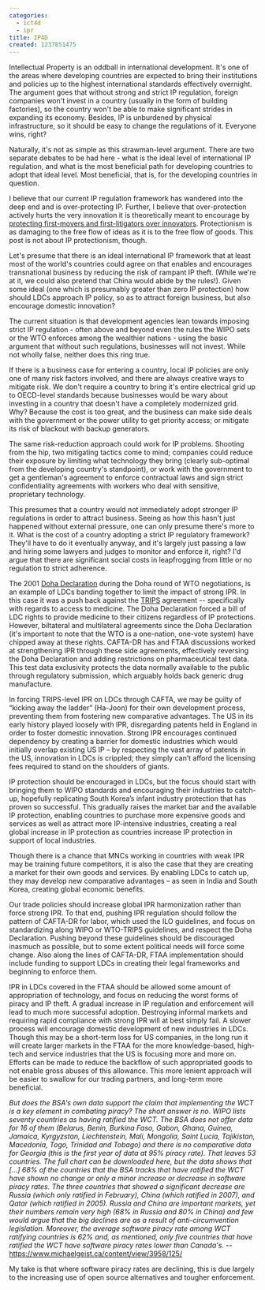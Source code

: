 ```yaml
---
categories:
  - ict4d
  - ipr
title: IP4D
created: 1237851475
---
```

Intellectual Property is an oddball in international development.  It's one of the areas where developing countries are expected to bring their institutions and policies up to the highest international standards effectively overnight. The argument goes that without strong and strict IP regulation, foreign companies won't invest in a country (usually in the form of building factories), so the country won't be able to make significant strides in expanding its economy.  Besides, IP is unburdened by physical infrastructure, so it should be easy to change the regulations of it.  Everyone wins, right?

Naturally, it's not as simple as this strawman-level argument.  There are two separate debates to be had here - what is the ideal level of international IP regulation, and what is the most beneficial path for developing countries to adopt that ideal level.  Most beneficial, that is, for the developing countries in question.

I believe that our current IP regulation framework has wandered into the deep end and is over-protecting IP.  Further, I believe that over-protection  actively hurts the very innovation it is theoretically meant to encourage by <a href="https://joncamfield.com/blog/2009.03/cory-doctorow-or-how-i-learned.html">protecting first-movers and first-litigators over innovators</a>.  Protectionism is as damaging to the free flow of ideas as it is to the free flow of goods.  This post is not about IP protectionism, though.

Let's presume that there is an ideal international IP framework that at least most of the world's countries could agree on that enables and encourages transnational business by reducing the risk of rampant IP theft.  (While we're at it, we could also pretend that China would abide by the rules!).  Given some ideal (one which is presumably greater than zero IP protection) how should LDCs approach IP policy, so as to attract foreign business, but also encourage domestic innovation?

The current situation is that development agencies lean towards imposing strict IP regulation - often above and beyond even the rules the WIPO sets or the WTO enforces among the wealthier nations - using the basic argument that without such regulations, businesses will not invest.  While not wholly false, neither does this ring true.

If there is a business case for entering a country, local IP policies are only one of many risk factors involved, and there are always creative ways to mitigate risk.  We don't require a country to bring it's entire electrical grid up to OECD-level standards because businesses would be wary about investing in a country that doesn't have a completely modernized grid.  Why?  Because the cost is too great, and the business can make side deals with the government or the power utility to get priority access; or mitigate its risk of blackout with backup generators.

The same risk-reduction approach could work for IP problems.  Shooting from the hip, two mitigating tactics come to mind; companies could reduce their exposure by limiting what technology they bring (clearly sub-optimal from the developing country's standpoint), or work with the government to get a gentleman's agreement to enforce contractual laws and sign strict confidentiality agreements with workers who deal with sensitive, proprietary technology.

This presumes that a country would not immediately adopt stronger IP regulations in order to attract business.  Seeing as how this hasn't just happened without external pressure, one can only presume there's more to it.  What is the cost of a country adopting a strict IP regulatory framework?  They'll have to do it eventually anyway, and it's largely just passing a law and hiring some lawyers and judges to monitor and enforce it, right?  I'd argue that there are significant social costs in leapfrogging from little or no regulation to strict adherence.

The 2001 <a href="https://en.wikipedia.org/wiki/Doha_Declaration">Doha Declaration</a> during the Doha round of WTO negotiations, is an example of LDCs banding together to limit the impact of strong IPR.  In this case it was a push back against the <a href="https://en.wikipedia.org/wiki/TRIPS">TRIPS</a> agreement -- specifically with regards to access to medicine.  The Doha Declaration forced a bill of LDC rights to provide medicine to their citizens regardless of IP protections.  However, biltateral and multilateral agreements since the Doha Declaration (it's important to note that the WTO is a one-nation, one-vote system) have chipped away at these rights.  CAFTA-DR has and FTAA discussions worked at strengthening IPR through these side agreements, effectively reversing the Doha Declaration and adding restrictions on pharmaceutical test data.  This test data exclusivity protects the data normally available to the public through regulatory submission, which arguably holds back generic drug manufacture.

In forcing TRIPS-level IPR on LDCs through CAFTA, we may be guilty of “kicking away the ladder” (Ha-Joon) for their own development process, preventing them from fostering new comparative advantages.  The US in its early history played loosely with IPR, disregarding patents held in England in order to foster domestic innovation.  Strong IPR encourages continued dependency by creating a barrier for domestic industries which would initially overlap existing US IP – by respecting the vast array of patents in the US, innovation in LDCs is crippled; they simply can’t afford the licensing fees required to stand on the shoulders of giants.

IP protection should be encouraged in LDCs, but the focus should start with bringing them to WIPO standards and encouraging their industries to catch-up, hopefully replicating South Korea’s infant industry protection that has proven so successful. This gradually raises the market bar and the available IP protection, enabling countries to purchase more expensive goods and services as well as attract more IP-intensive industries, creating a real global increase in IP protection as countries increase IP protection in support of local industries.

Though there is a chance that MNCs working in countries with weak IPR may be training future competitors, it is also the case that they are creating a market for their own goods and services.  By enabling LDCs to catch up, they may develop new comparative advantages – as seen in India and South Korea, creating global economic benefits.

Our trade policies should increase global IPR harmonization rather than force strong IPR.  To that end, pushing IPR regulation should follow the pattern of CAFTA-DR for labor, which used the ILO guidelines, and focus on standardizing along WIPO or WTO-TRIPS guidelines, and respect the Doha Declaration.  Pushing beyond these guidelines should be discouraged inasmuch as possible, but to some extent political needs will force some change.  Also along the lines of CAFTA-DR, FTAA implementation should include funding to support LDCs in creating their legal frameworks and beginning to enforce them.

IPR in LDCs covered in the FTAA should be allowed some amount of appropriation of technology, and focus on reducing the worst forms of piracy and IP theft.   A gradual increase in IP regulation and enforcement will lead to much more successful adoption.  Destroying informal markets and requiring rapid compliance with strong IPR will at best simply fail.  A slower process will encourage domestic development of new industries in LDCs.  Though this may be a short-term loss for US companies, in the long run it will create larger markets in the FTAA for the more knowledge-based, high-tech and service industries that the US is focusing more and more on.  Efforts can be made to reduce the backflow of such appropriated goods to not enable gross abuses of this allowance.
This more lenient approach will be easier to swallow for our trading partners, and long-term more beneficial.

<cite>But does the BSA's own data support the claim that implementing the WCT is a key element in combating piracy?  The short answer is no.  WIPO lists seventy countries as having ratified the WCT.  The BSA does not offer data for 16 of them (Belarus, Benin, Burkina Faso, Gabon, Ghana, Guinea, Jamaica, Kyrgyzstan, Liechtenstein, Mali, Mongolia, Saint Lucia, Tajikistan, Macedonia, Togo, Trinidad and Tobago) and there is no comparative data for Georgia (this is the first year of data at 95% piracy rate).  That leaves 53 countries.  The full chart can be downloaded here, but the data shows that [...] 68% of the countries that the BSA tracks that have ratified the WCT have shown no change or only a minor increase or decrease in software piracy rates. The three countries that showed a significant decrease are Russia (which only ratified in February), China (which ratified in 2007), and Qatar (which ratified in 2005).  Russia and China are important markets, yet their numbers remain very high (68% in Russia and 80% in China) and few would argue that the big declines are as a result of anti-circumvention legislation.  Moreover, the average software piracy rate among WCT ratifying countries is 62% and, as mentioned, only five countries that have ratified the WCT have software piracy rates lower than Canada's.</cite> -- https://www.michaelgeist.ca/content/view/3958/125/


My take is that where software piracy rates are declining, this is due largely to the increasing use of open source alternatives and tougher enforcement.
